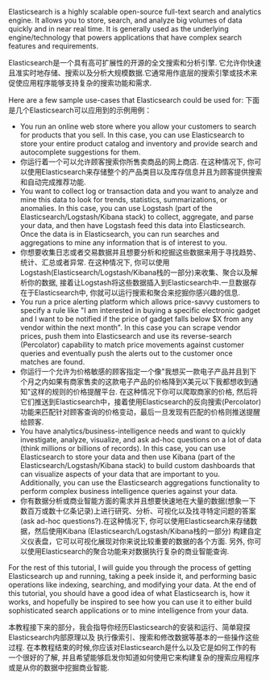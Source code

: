 Elasticsearch is a highly scalable open-source full-text search and analytics engine. It allows you to store, search, and analyze big volumes of data quickly and in near real time. It is generally used as the underlying engine/technology that powers applications that have complex search features and requirements.

Elasticsearch是一个具有高可扩展性的开源的全文搜索和分析引擎. 它允许你快速且准实时地存储、搜索以及分析大规模数据.它通常用作底层的搜索引擎或技术来促使应用程序能够支持复杂的搜索功能和需求.

Here are a few sample use-cases that Elasticsearch could be used for:
下面是几个Elasticsearch可以应用到的示例用例：

* You run an online web store where you allow your customers to search for products that you sell. In this case, you can use Elasticsearch to store your entire product catalog and inventory and provide search and autocomplete suggestions for them.
* 你运行着一个可以允许顾客搜索你所售卖商品的网上商店. 在这种情况下, 你可以使用Elasticsearch来存储整个的产品类目以及库存信息并且为顾客提供搜索和自动完成推荐功能.
* You want to collect log or transaction data and you want to analyze and mine this data to look for trends, statistics, summarizations, or anomalies. In this case, you can use Logstash (part of the Elasticsearch/Logstash/Kibana stack) to collect, aggregate, and parse your data, and then have Logstash feed this data into Elasticsearch. Once the data is in Elasticsearch, you can run searches and aggregations to mine any information that is of interest to you.
* 你想要收集日志或者交易数据并且想要分析和挖掘这些数据来用于寻找趋势、统计、汇总或者异常. 在这种情况下, 你可以使用Logstash(Elasticsearch/Logstash/Kibana栈的一部分)来收集、聚合以及解析你的数据, 接着让Logstash将这些数据插入到Elasticsearch中.一旦数据存在于Elasticsearch中, 你就可以运行搜索和聚合来挖掘你感兴趣的信息.
* You run a price alerting platform which allows price-savvy customers to specify a rule like "I am interested in buying a specific electronic gadget and I want to be notified if the price of gadget falls below $X from any vendor within the next month". In this case you can scrape vendor prices, push them into Elasticsearch and use its reverse-search (Percolator) capability to match price movements against customer queries and eventually push the alerts out to the customer once matches are found.
* 你运行一个允许为价格敏感的顾客指定一个像"我想买一款电子产品并且到下个月之内如果有商家售卖的这款电子产品的价格降到X美元以下我都想收到通知"这样的规则的价格提醒平台. 在这种情况下你可以爬取商家的价格, 然后将它们推送到Elasticsearch中，接着使用Elasticsearch的反向搜索(Percolator) 功能来匹配针对顾客查询的价格变动，最后一旦发现有匹配的价格则推送提醒给顾客.
* You have analytics/business-intelligence needs and want to quickly investigate, analyze, visualize, and ask ad-hoc questions on a lot of data (think millions or billions of records). In this case, you can use Elasticsearch to store your data and then use Kibana (part of the Elasticsearch/Logstash/Kibana stack) to build custom dashboards that can visualize aspects of your data that are important to you. Additionally, you can use the Elasticsearch aggregations functionality to perform complex business intelligence queries against your data.
* 你有数据分析或商业智能方面的需求并且想要快速地在大量的数据(想象一下数百万或数十亿条记录)上进行研究、分析、可视化以及找寻特定问题的答案(ask ad-hoc questions?).在这种情况下, 你可以使用Elasticsearch来存储数据，然后使用Kibana (Elasticsearch/Logstash/Kibana栈的一部分) 构建自定义仪表盘，它可以可视化展现对你来说比较重要的数据的各个方面. 另外, 你可以使用Elasticsearch的聚合功能来对数据执行复杂的商业智能查询.

For the rest of this tutorial, I will guide you through the process of getting Elasticsearch up and running, taking a peek inside it, and performing basic operations like indexing, searching, and modifying your data. At the end of this tutorial, you should have a good idea of what Elasticsearch is, how it works, and hopefully be inspired to see how you can use it to either build sophisticated search applications or to mine intelligence from your data.

本教程接下来的部分，我会指导你经历Elasticsearch的安装和运行、简单窥探Elasticsearch内部原理以及 执行像索引、搜索和修改数据等基本的一些操作这些过程. 在本教程结束的时候,你应该对Elasticsearch是什么以及它是如何工作的有一个很好的了解, 并且希望能够启发你知道如何使用它来构建复杂的搜索应用程序或是从你的数据中挖掘商业智能.